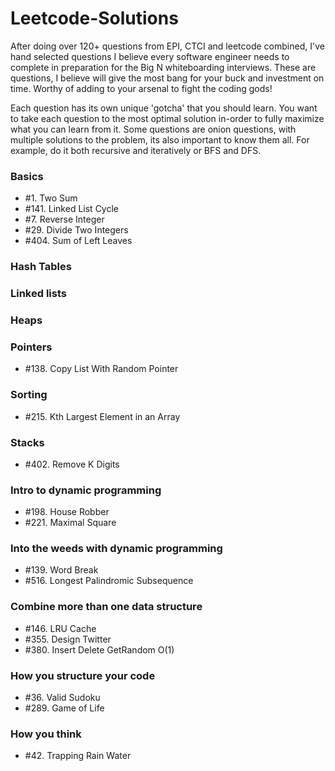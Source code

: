 # Leetcode-Solutions
After doing over 120+ questions from EPI, CTCI and leetcode combined, I've hand selected questions I believe every software engineer needs to complete in preparation for the Big N whiteboarding interviews. These are questions, I believe will give the most bang for your buck and investment on time. Worthy of adding to your arsenal to fight the coding gods! 

Each question has its own unique 'gotcha' that you should learn. You want to take each question to the most optimal solution in-order to fully maximize what you can learn from it. Some questions are onion questions, with multiple solutions to the problem, its also important to know them all. For example, do it both recursive and iteratively or BFS and DFS. 

### Basics
- #1. Two Sum
- #141. Linked List Cycle
- #7. Reverse Integer
- #29. Divide Two Integers
- #404. Sum of Left Leaves

### Hash Tables

### Linked lists

### Heaps

### Pointers
- #138. Copy List With Random Pointer

### Sorting
- #215. Kth Largest Element in an Array	

### Stacks
- #402. Remove K Digits

### Intro to dynamic programming
- #198. House Robber
- #221. Maximal Square

### Into the weeds with dynamic programming
- #139. Word Break
- #516. Longest Palindromic Subsequence

### Combine more than one data structure
- #146. LRU Cache
- #355. Design Twitter
- #380. Insert Delete GetRandom O(1)

### How you structure your code
- #36. Valid Sudoku
- #289. Game of Life

### How you think
- #42. Trapping Rain Water
